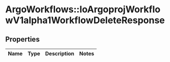 # ArgoWorkflows::IoArgoprojWorkflowV1alpha1WorkflowDeleteResponse

## Properties
Name | Type | Description | Notes
------------ | ------------- | ------------- | -------------


